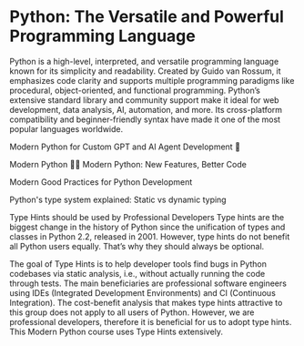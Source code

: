 # Python: The Versatile and Powerful Programming Language

Python is a high-level, interpreted, and versatile programming language known for its simplicity and readability. Created by Guido van Rossum, it emphasizes code clarity and supports multiple programming paradigms like procedural, object-oriented, and functional programming. Python’s extensive standard library and community support make it ideal for web development, data analysis, AI, automation, and more. Its cross-platform compatibility and beginner-friendly syntax have made it one of the most popular languages worldwide.


Modern Python for Custom GPT and AI Agent Development 🐍

Modern Python 🥇✨
Modern Python: New Features, Better Code

Modern Good Practices for Python Development

Python's type system explained: Static vs dynamic typing

Type Hints should be used by Professional Developers
Type hints are the biggest change in the history of Python since the unification of types and classes in Python 2.2, released in 2001. However, type hints do not benefit all Python users equally. That’s why they should always be optional.

The goal of Type Hints is to help developer tools find bugs in Python codebases via static analysis, i.e., without actually running the code through tests. The main beneficiaries are professional software engineers using IDEs (Integrated Development Environments) and CI (Continuous Integration). The cost-benefit analysis that makes type hints attractive to this group does not apply to all users of Python. However, we are professional developers, therefore it is beneficial for us to adopt type hints. This Modern Python course uses Type Hints extensively.
